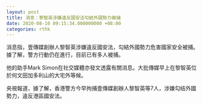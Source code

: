 ```yaml
---
layout: post
title: 消息：黎智英涉嫌違反國安法勾結外國勢力被捕
date: 2020-08-10 09:15:34.000000000 +08:00
categories: rthk
---
```


消息指，壹傳媒創辦人黎智英涉嫌違反國安法，勾結外國勢力危害國家安全被捕。據了解，警方行動仍在進行，目前已有多人被捕。 

他的助手Mark Simon在社交媒體亦發文透露有關消息。大批傳媒早上在黎智英位於何文田加多利山的大宅外等候。

央視報道，據了解，香港警方今早拘捕壹傳媒創辦人黎智英等7人，涉嫌勾结外國勢力，違反港區國安法。
